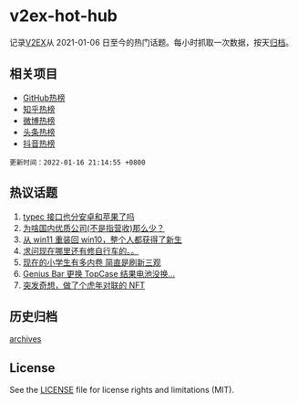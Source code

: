 # v2ex-hot-hub

 记录[V2EX](https://www.v2ex.com/)从 2021-01-06 日至今的热门话题。每小时抓取一次数据，按天[归档](archives)。
 
 ## 相关项目

- [GitHub热榜](https://github.com/snaildev/github-hot-hub)
- [知乎热榜](https://github.com/snaildev/zhihu-hot-hub)
- [微博热榜](https://github.com/snaildev/weibo-hot-hub)
- [头条热榜](https://github.com/snaildev/toutiao-hot-hub)
- [抖音热榜](https://github.com/snaildev/douyin-hot-hub)


 `更新时间：2022-01-16 21:14:55 +0800`

## 热议话题

1. [typec 接口也分安卓和苹果了吗](https://www.v2ex.com/t/828528)
1. [为啥国内优质公司(不是指营收)那么少？](https://www.v2ex.com/t/828562)
1. [从 win11 重装回 win10，整个人都获得了新生](https://www.v2ex.com/t/828569)
1. [求问现在哪里还有修自行车的。。](https://www.v2ex.com/t/828532)
1. [现在的小学生有多内卷 简直是刷新三观](https://www.v2ex.com/t/828602)
1. [Genius Bar 更换 TopCase 结果电池没换...](https://www.v2ex.com/t/828490)
1. [突发奇想，做了个虎年对联的 NFT](https://www.v2ex.com/t/828531)

## 历史归档

[archives](archives)

## License

See the [LICENSE](LICENSE) file for license rights and limitations (MIT).
